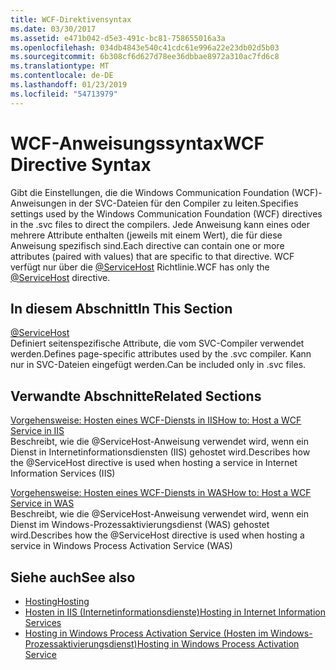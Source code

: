 ```yaml
---
title: WCF-Direktivensyntax
ms.date: 03/30/2017
ms.assetid: e471b042-d5e3-491c-bc81-758655016a3a
ms.openlocfilehash: 034db4843e540c41cdc61e996a22e23db02d5b03
ms.sourcegitcommit: 6b308cf6d627d78ee36dbbae8972a310ac7fd6c8
ms.translationtype: MT
ms.contentlocale: de-DE
ms.lasthandoff: 01/23/2019
ms.locfileid: "54713979"
---
```

# <a name="wcf-directive-syntax"></a><span data-ttu-id="601d9-102">WCF-Anweisungssyntax</span><span class="sxs-lookup"><span data-stu-id="601d9-102">WCF Directive Syntax</span></span>
<span data-ttu-id="601d9-103">Gibt die Einstellungen, die die Windows Communication Foundation (WCF)-Anweisungen in der SVC-Dateien für den Compiler zu leiten.</span><span class="sxs-lookup"><span data-stu-id="601d9-103">Specifies settings used by the Windows Communication Foundation (WCF) directives in the .svc files to direct the compilers.</span></span> <span data-ttu-id="601d9-104">Jede Anweisung kann eines oder mehrere Attribute enthalten (jeweils mit einem Wert), die für diese Anweisung spezifisch sind.</span><span class="sxs-lookup"><span data-stu-id="601d9-104">Each directive can contain one or more attributes (paired with values) that are specific to that directive.</span></span> <span data-ttu-id="601d9-105">WCF verfügt nur über die [ \@ServiceHost](../../../../../docs/framework/configure-apps/file-schema/wcf-directive/servicehost.md) Richtlinie.</span><span class="sxs-lookup"><span data-stu-id="601d9-105">WCF has only the [\@ServiceHost](../../../../../docs/framework/configure-apps/file-schema/wcf-directive/servicehost.md) directive.</span></span>  
  
## <a name="in-this-section"></a><span data-ttu-id="601d9-106">In diesem Abschnitt</span><span class="sxs-lookup"><span data-stu-id="601d9-106">In This Section</span></span>  
 [@ServiceHost](../../../../../docs/framework/configure-apps/file-schema/wcf-directive/servicehost.md)  
 <span data-ttu-id="601d9-107">Definiert seitenspezifische Attribute, die vom SVC-Compiler verwendet werden.</span><span class="sxs-lookup"><span data-stu-id="601d9-107">Defines page-specific attributes used by the .svc compiler.</span></span> <span data-ttu-id="601d9-108">Kann nur in SVC-Dateien eingefügt werden.</span><span class="sxs-lookup"><span data-stu-id="601d9-108">Can be included only in .svc files.</span></span>  
  
## <a name="related-sections"></a><span data-ttu-id="601d9-109">Verwandte Abschnitte</span><span class="sxs-lookup"><span data-stu-id="601d9-109">Related Sections</span></span>  
 [<span data-ttu-id="601d9-110">Vorgehensweise: Hosten eines WCF-Diensts in IIS</span><span class="sxs-lookup"><span data-stu-id="601d9-110">How to: Host a WCF Service in IIS</span></span>](../../../../../docs/framework/wcf/feature-details/how-to-host-a-wcf-service-in-iis.md)  
 <span data-ttu-id="601d9-111">Beschreibt, wie die @ServiceHost-Anweisung verwendet wird, wenn ein Dienst in Internetinformationsdiensten (IIS) gehostet wird.</span><span class="sxs-lookup"><span data-stu-id="601d9-111">Describes how the @ServiceHost directive is used when hosting a service in Internet Information Services (IIS)</span></span>  
  
 [<span data-ttu-id="601d9-112">Vorgehensweise: Hosten eines WCF-Diensts in WAS</span><span class="sxs-lookup"><span data-stu-id="601d9-112">How to: Host a WCF Service in WAS</span></span>](../../../../../docs/framework/wcf/feature-details/how-to-host-a-wcf-service-in-was.md)  
 <span data-ttu-id="601d9-113">Beschreibt, wie die @ServiceHost-Anweisung verwendet wird, wenn ein Dienst im Windows-Prozessaktivierungsdienst (WAS) gehostet wird.</span><span class="sxs-lookup"><span data-stu-id="601d9-113">Describes how the @ServiceHost directive is used when hosting a service in Windows Process Activation Service (WAS)</span></span>  
  
## <a name="see-also"></a><span data-ttu-id="601d9-114">Siehe auch</span><span class="sxs-lookup"><span data-stu-id="601d9-114">See also</span></span>
- [<span data-ttu-id="601d9-115">Hosting</span><span class="sxs-lookup"><span data-stu-id="601d9-115">Hosting</span></span>](../../../../../docs/framework/wcf/feature-details/hosting.md)
- [<span data-ttu-id="601d9-116">Hosten in IIS (Internetinformationsdienste)</span><span class="sxs-lookup"><span data-stu-id="601d9-116">Hosting in Internet Information Services</span></span>](../../../../../docs/framework/wcf/feature-details/hosting-in-internet-information-services.md)
- [<span data-ttu-id="601d9-117">Hosting in Windows Process Activation Service (Hosten im Windows-Prozessaktivierungsdienst)</span><span class="sxs-lookup"><span data-stu-id="601d9-117">Hosting in Windows Process Activation Service</span></span>](../../../../../docs/framework/wcf/feature-details/hosting-in-windows-process-activation-service.md)
